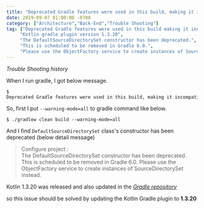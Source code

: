 ```yaml
---
title: "Deprecated Gradle features were used in this build, making it incompatible with Gradle 6.0."
date: 2019-09-07 01:00:00 -0700
category: ["Architecture","Back-End","Trouble Shooting"]
tag: ["Deprecated Gradle features were used in this build making it incompatible with Gradle 6.0.",
     "Kotlin gradle plugin version 1.3.20",
     "The DefaultSourceDirectorySet constructor has been deprecated.",
     "This is scheduled to be removed in Gradle 6.0.",
     "Please use the ObjectFactory service to create instances of SourceDirectorySet instead."]
---
```


_Trouble Shooting history_

When I run gradle, I got below message.

```
$ Deprecated Gradle features were used in this build, making it incompatible with Gradle 6.0.
```

So, first I put `--warning-mode=all` to gradle command like below.

```
$ ./gradlew clean build --warning-mode=all
```

And I find `DefaultSourceDirectorySet` class's constructor has been deprecated (below detail message)

> Configure project :  
> The DefaultSourceDirectorySet constructor has been deprecated. This is scheduled to be removed in Gradle 6.0. Please use the ObjectFactory service to create instances of SourceDirectorySet instead.

Kotlin 1.3.20 was released and also updated in the _[Gradle repository]_

so this issue should be solved by updating the Kotlin Gradle plugin to **1.3.20**

[Gradle repository]: https://plugins.gradle.org/plugin/org.jetbrains.kotlin.jvm
